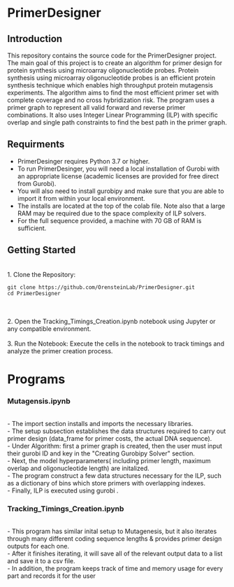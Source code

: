 
# PrimerDesigner

## Introduction
 
This repository contains the source code for the PrimerDesigner project. 
The main goal of this project is to create an algorithm for primer design for protein synthesis using microarray oligonucleotide probes. 
Protein synthesis using microarray oligonucleotide probes is an efficient protein synthesis technique which enables high throughput protein mutagensis experiments.
The algorithm aims to find the most efficient primer set with complete coverage and no cross hybridization risk.
The program uses a primer graph to represent all valid forward and reverse primer combinations.
It also uses Integer Linear Programming (ILP) with specific  overlap and single path constraints to find the best path in the primer graph.


## Requirments

- PrimerDesinger requires Python 3.7 or higher.<br>
- To run PrimerDesinger, you will need a local installation of Gurobi with an appropriate license (academic licenses are provided for free direct from Gurobi).<br>
- You will also need to install gurobipy and make sure that you are able to import it from within your local environment.<br>
- The installs are located at the top of the colab file. Note also that a large RAM may be required due to the space complexity of ILP solvers. <br>
- For the full sequence provided, a machine with 70 GB of RAM is sufficient. <br>

## Getting Started
<br>
1. Clone the Repository:

   ```
   git clone https://github.com/OrensteinLab/PrimerDesigner.git
   cd PrimerDesigner
   ```
<br>
<br>
2. Open the Tracking_Timings_Creation.ipynb notebook using Jupyter or any compatible environment.
<br>
<br>
3. Run the Notebook:
   Execute the cells in the notebook to track timings and analyze the primer creation process.



# Programs

### Mutagensis.ipynb
<br>
- The import section installs and imports the necessary libraries. <br> 
- The setup subsection establishes the data structures required to carry out primer design (data_frame for primer costs, the actual DNA sequence).  <br> 
- Under Algorithm: first a primer graph is created, then the user must input their gurobi ID and key in the "Creating Gurobipy Solver" section. <br> 
- Next, the model hyperparameters( including primer length, maximum overlap and oligonucleotide length) are initalized.  <br> 
- The program construct a few data structures necessary for the ILP, such as a dictionary of bins which store primers with overlapping indexes.<br>
- Finally, ILP is executed using gurobi . 


###  Tracking_Timings_Creation.ipynb
<br>
- This program has similar inital setup to Mutagenesis, but it also iterates through many different coding sequence lengths & provides primer design outputs for each one. <br>
- After it finishes iterating, it will save all of the relevant output data to a list and save it to a csv file.<br>
- In addition, the program keeps track of time and memory usage for every part and records it for the user<br>


